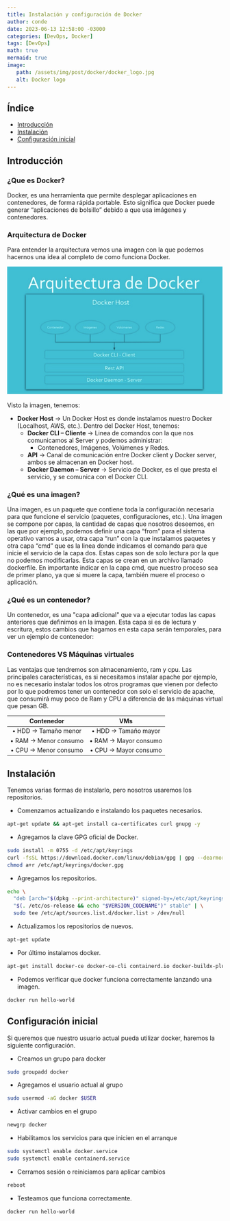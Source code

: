 ```yaml
---
title: Instalación y configuración de Docker
author: conde
date: 2023-06-13 12:58:00 -03000 
categories: [DevOps, Docker]
tags: [DevOps]
math: true
mermaid: true
image: 
   path: /assets/img/post/docker/docker_logo.jpg
   alt: Docker logo
---
```


## Índice
- [Introducción](#introducción)
- [Instalación](#instalación)
- [Configuración inicial](#configuración-inicial)

## Introducción 

### ¿Que es Docker?

Docker, es una herramienta que permite desplegar aplicaciones en contenedores, de forma
rápida portable. Esto significa que Docker puede generar “aplicaciones de bolsillo” debido a que
usa imágenes y contenedores.

### Arquitectura de Docker

Para entender la arquitectura vemos una imagen con la que podemos hacernos una idea al
completo de como funciona Docker.



![Docker](/assets/img/post/docker/docker.png)



Visto la imagen, tenemos:

* **Docker Host** → Un Docker Host es donde instalamos nuestro Docker (Localhost, AWS, etc.). Dentro del Docker Host, tenemos:
	* **Docker CLI – Cliente** → Linea de comandos con la que nos comunicamos al Server y podemos administrar:
		* Contenedores, Imágenes, Volúmenes y Redes.
	* **API** → Canal de comunicación entre Docker client y Docker server, ambos se almacenan en Docker host.
	* **Docker Daemon – Server** → Servicio de Docker, es el que presta el servicio, y se comunica con el Docker CLI.

### ¿Qué es una imagen?

Una imagen, es un paquete que contiene toda la configuración necesaria para que funcione el
servicio (paquetes, configuraciones, etc.). Una imagen se compone por capas, la cantidad de
capas que nosotros deseemos, en las que por ejemplo, podemos definir una capa “from” para el
sistema operativo vamos a usar, otra capa “run” con la que instalamos paquetes y otra capa
“cmd” que es la linea donde indicamos el comando para que inicie el servicio de la capa dos.
Estas capas son de solo lectura por la que no podemos modificarlas. Esta capas se crean en un
archivo llamado dockerfile. En importante indicar en la capa cmd, que nuestro proceso sea de
primer plano, ya que si muere la capa, también muere el proceso o aplicación.

### ¿Qué es un contenedor?

Un contenedor, es una "capa adicional" que va a ejecutar todas las capas anteriores que
definimos en la imagen. Esta capa si es de lectura y escritura, estos cambios que hagamos en
esta capa serán temporales, para ver un ejemplo de contenedor:

### Contenedores VS Máquinas virtuales

Las ventajas que tendremos son almacenamiento, ram y cpu. Las principales características, es
si necesitamos instalar apache por ejemplo, no es necesario instalar todos los otros programas
que vienen por defecto por lo que podremos tener un contenedor con solo el servicio de apache,
que consumirá muy poco de Ram y CPU a diferencia de las máquinas virtual que pesan GB.



|       Contenedor      	|          VMs          	|
|:---------------------:	|:---------------------:	|
| • HDD → Tamaño menor  	| • HDD → Tamaño mayor  	|
| • RAM → Menor consumo 	| • RAM → Mayor consumo 	|
| • CPU → Menor consumo 	| • CPU → Mayor consumo 	|



## Instalación 

Tenemos varias formas de instalarlo, pero nosotros usaremos los repositorios. 

* Comenzamos actualizando e instalando los paquetes necesarios. 

```bash
apt-get update && apt-get install ca-certificates curl gnupg -y 
```

* Agregamos la clave GPG oficial de Docker.

```bash
sudo install -m 0755 -d /etc/apt/keyrings
curl -fsSL https://download.docker.com/linux/debian/gpg | gpg --dearmor -o /etc/apt/keyrings/docker.gpg
chmod a+r /etc/apt/keyrings/docker.gpg
```

* Agregamos los repositorios. 

```bash
echo \
  "deb [arch="$(dpkg --print-architecture)" signed-by=/etc/apt/keyrings/docker.gpg] https://download.docker.com/linux/ubuntu \
  "$(. /etc/os-release && echo "$VERSION_CODENAME")" stable" | \
  sudo tee /etc/apt/sources.list.d/docker.list > /dev/null
```

* Actualizamos los repositorios de nuevos. 

```bash
apt-get update
```

* Por último instalamos docker.

```bash
apt-get install docker-ce docker-ce-cli containerd.io docker-buildx-plugin docker-compose-plugin -y
```

* Podemos verificar que docker funciona correctamente lanzando una imagen. 

```bash
docker run hello-world
```

## Configuración inicial

Si queremos que nuestro usuario actual pueda utilizar docker, haremos la siguiente configuración. 

* Creamos un grupo para docker 

```bash
sudo groupadd docker
```

* Agregamos el usuario actual al grupo 

```bash 
sudo usermod -aG docker $USER
```

* Activar cambios en el grupo

```bash
newgrp docker
```

* Habilitamos los servicios para que inicien en el arranque

```bash
sudo systemctl enable docker.service
sudo systemctl enable containerd.service
```

* Cerramos sesión o reiniciamos para aplicar cambios

```bash
reboot
```

* Testeamos que funciona correctamente. 

```bash 
docker run hello-world
```


